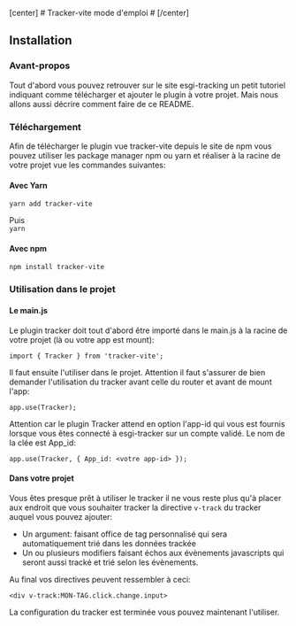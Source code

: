 [center] # Tracker-vite mode d'emploi # [/center] 

## Installation ##

### Avant-propos ###
Tout d'abord vous pouvez retrouver sur le site esgi-tracking un petit tutoriel
indiquant comme télécharger et ajouter le plugin à votre projet. Mais nous
allons aussi décrire comment faire de ce README.

### Téléchargement ###
Afin de télécharger le plugin vue tracker-vite depuis le site de npm vous
pouvez utiliser les package manager npm ou yarn et réaliser à la racine de
votre projet vue les commandes suivantes:

#### Avec Yarn
```yarn add tracker-vite```  


Puis  
```yarn```


#### Avec npm
```npm install tracker-vite```



### Utilisation dans le projet ###
#### Le main.js ####
Le plugin tracker doit tout d'abord être importé dans le main.js à la racine
de votre projet (là ou votre app est mount):

```import { Tracker } from 'tracker-vite';```


Il faut ensuite l'utiliser dans le projet. Attention il faut s'assurer 
de bien demander l'utilisation du tracker avant celle du router et avant 
de mount l'app:

```app.use(Tracker);```

Attention car le plugin Tracker attend en option l'app-id qui vous est fournis
lorsque vous êtes connecté à esgi-tracker sur un compte validé. Le nom de la 
clée est App_id:

```app.use(Tracker, { App_id: <votre app-id> });```

#### Dans votre projet ####
Vous êtes presque prêt à utiliser le tracker il ne vous reste plus qu'à
placer aux endroit que vous souhaiter tracker la directive ``v-track`` du tracker
auquel vous pouvez ajouter: 
- Un argument: faisant office de tag personnalisé qui
sera automatiquement trié dans les données trackée
- Un ou plusieurs modifiers faisant échos aux évènements javascripts qui seront
aussi tracké et trié selon les évènements.

Au final vos directives peuvent ressembler à ceci:

```<div v-track:MON-TAG.click.change.input>```

La configuration du tracker est terminée vous pouvez maintenant l'utiliser.
